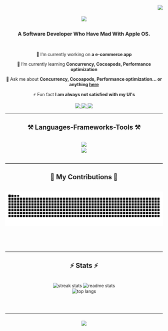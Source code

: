 <a href="https://visitorbadge.io/status?path=MunavarPM"><img align="right" src="https://api.visitorbadge.io/api/visitors?path=MunavarPM&label=VISITORS&countColor=%23263759" /></a>

<h1 align="center">
    <img src="https://readme-typing-svg.herokuapp.com/?font=Righteous&size=35&center=true&vCenter=true&width=500&height=70&duration=4000&lines=Hi+There!+👋;+I'm+MunavarPM!;" />
</h1>

<h3 align="center">A Software Developer Who Have Mad With Apple OS.</h3>

<br/>

<div align="center">
 
 🔭 I’m currently working on **a e-commerce app**
 
 🌱 I’m currently learning **Concurrency, Cocoapods, Performance optimization**

 💬 Ask me about **Concurrency, Cocoapods, Performance optimization... or anything [here](https://github.com/MunavarPM/MunavarPM/issues)**

 ⚡ Fun fact **I am always not satisfied with my UI's**
 
 </div>
 
<div align="center"> 
  <a href="mailto:munavarmunna101@gmail.com">
    <img src="https://img.shields.io/badge/Gmail-333333?style=for-the-badge&logo=gmail&logoColor=red" />
  </a>
  <a href="https://linkedin.com/in/munavar-pm-340586242" target="_blank">
    <img src="https://img.shields.io/badge/LinkedIn-0077B5?style=for-the-badge&logo=linkedin&logoColor=white" target="_blank" />
  </a>
  <a href="https://leetcode.com/Munavar_PM/" target="_blank">
     <img src="https://img.shields.io/badge/leetcode-FFA116?style=for-the-badge&logo=leetcode&logoColor=white" target="_blank" /> <!-- sqlite, safari, google-chrome are other good icon options -->
  </a>
</div>

 <hr/>
 
<h2 align="center">⚒️ Languages-Frameworks-Tools ⚒️</h2>
<br/>
<div align="center">
    <img src="https://skillicons.dev/icons?i=swift,firebase,github,java,javascript" /><br>
    <img src="https://skillicons.dev/icons?i=figma,bootstrap,eclipse,git,html,css,vscode,photoshop" />
</div>

<br/>
<hr/>

<div align="center">
  <h2>🐍 My Contributions 🐍</h2>
  <br>
  <img alt="snake eating my contributions" src="https://raw.githubusercontent.com/MunavarPM/MunavarPM/output/github-contribution-grid-snake.svg" />
  
  <br/><br/><br/>
</div>

<hr/>

<h2 align="center">⚡ Stats ⚡</h2>
<br>
<div align=center>
  <img width=390 src="https://streak-stats.demolab.com/?user=MunavarPM&count_private=true&theme=react&border_radius=10" alt="streak stats"/>
  <img width=390 src="https://github-readme-stats.vercel.app/api?username=MunavarPM&count_private=true&show_icons=true&theme=react&rank_icon=github&border_radius=10" alt="readme stats" />
  <br/>
  <img width=325 align="center" src="https://github-readme-stats.vercel.app/api/top-langs/?username=MunavarPM&hide=HTML&langs_count=8&layout=compact&theme=react&border_radius=10&size_weight=0.5&count_weight=0.5&exclude_repo=github-readme-stats" alt="top langs" />
</div>

<br/><br/>
<hr/>

<h3 align="center">
    <img src="https://readme-typing-svg.herokuapp.com/?font=Righteous&size=25&center=true&vCenter=true&width=500&height=70&duration=4000&lines=Thanks+for+visiting!+✌️;+Shoot+me+a+message+on+Linkedin!;I'm+always+down+to+collab+🚀">
</h3>

<br/>

